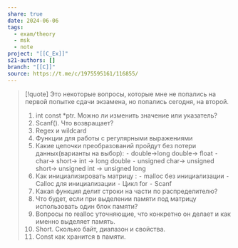```yaml
---
share: true
date: 2024-06-06
tags:
  - exam/theory
  - msk
  - note
project: "[[C_Ex]]"
s21-authors: []
branch: "[[C]]"
source: https://t.me/c/1975595161/116855/
---
```


> [!quote] 
> Это некоторые вопросы, которые мне не попались на первой попытке сдачи экзамена, но попались сегодня, на второй.
>  
 > 1. int const *ptr. Можно ли изменить значение или указатель? 
 > 2. Scanf(). Что возвращает? 
 > 3. Regex и wildcard
 > 4. Функции для работы с регулярными выражениями
 > 5.  Какие цепочки преобразований пройдут без потери данных(варианты на выбор):
 > ⁃ double->long double-> float
 > ⁃ char-> short-> int -> long double 
 > ⁃ unsigned char-> unsigned short-> unsigned int -> unsigned long
 > 6. Как инициализировать матрицу :
 > ⁃ malloc без инициализации
 > ⁃ Calloc для инициализации
 > ⁃ Цикл for
 > ⁃ Scanf
 > 7. Какая функция делит строки на части по распределителю? 
 > 8. Что будет, если при выделении памяти под матрицу использовать один блок памяти? 
 > 9. Вопросы по realloc уточняющие, что конкретно он делает и как именно выделяет память. 
 > 10. Short. Сколько байт, диапазон и свойства. 
 > 11.  Const как хранится в памяти.
